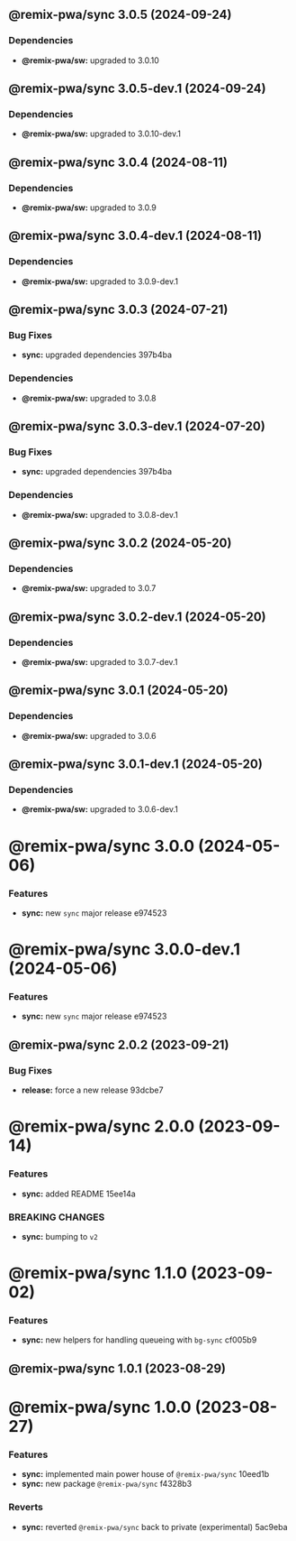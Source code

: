 ## @remix-pwa/sync 3.0.5 (2024-09-24)





### Dependencies

* **@remix-pwa/sw:** upgraded to 3.0.10

## @remix-pwa/sync 3.0.5-dev.1 (2024-09-24)





### Dependencies

* **@remix-pwa/sw:** upgraded to 3.0.10-dev.1

## @remix-pwa/sync 3.0.4 (2024-08-11)





### Dependencies

* **@remix-pwa/sw:** upgraded to 3.0.9

## @remix-pwa/sync 3.0.4-dev.1 (2024-08-11)





### Dependencies

* **@remix-pwa/sw:** upgraded to 3.0.9-dev.1

## @remix-pwa/sync 3.0.3 (2024-07-21)


### Bug Fixes

* **sync:** upgraded dependencies 397b4ba





### Dependencies

* **@remix-pwa/sw:** upgraded to 3.0.8

## @remix-pwa/sync 3.0.3-dev.1 (2024-07-20)


### Bug Fixes

* **sync:** upgraded dependencies 397b4ba





### Dependencies

* **@remix-pwa/sw:** upgraded to 3.0.8-dev.1

## @remix-pwa/sync 3.0.2 (2024-05-20)





### Dependencies

* **@remix-pwa/sw:** upgraded to 3.0.7

## @remix-pwa/sync 3.0.2-dev.1 (2024-05-20)





### Dependencies

* **@remix-pwa/sw:** upgraded to 3.0.7-dev.1

## @remix-pwa/sync 3.0.1 (2024-05-20)





### Dependencies

* **@remix-pwa/sw:** upgraded to 3.0.6

## @remix-pwa/sync 3.0.1-dev.1 (2024-05-20)





### Dependencies

* **@remix-pwa/sw:** upgraded to 3.0.6-dev.1

# @remix-pwa/sync 3.0.0 (2024-05-06)


### Features

* **sync:** new `sync` major release e974523

# @remix-pwa/sync 3.0.0-dev.1 (2024-05-06)


### Features

* **sync:** new `sync` major release e974523

## @remix-pwa/sync 2.0.2 (2023-09-21)


### Bug Fixes

* **release:** force a new release 93dcbe7

# @remix-pwa/sync 2.0.0 (2023-09-14)


### Features

* **sync:** added README 15ee14a


### BREAKING CHANGES

* **sync:** bumping to `v2`

# @remix-pwa/sync 1.1.0 (2023-09-02)


### Features

* **sync:** new helpers for handling queueing with `bg-sync` cf005b9

## @remix-pwa/sync 1.0.1 (2023-08-29)

# @remix-pwa/sync 1.0.0 (2023-08-27)


### Features

* **sync:** implemented main power house of `@remix-pwa/sync` 10eed1b
* **sync:** new package `@remix-pwa/sync` f4328b3


### Reverts

* **sync:** reverted `@remix-pwa/sync` back to private (experimental) 5ac9eba
